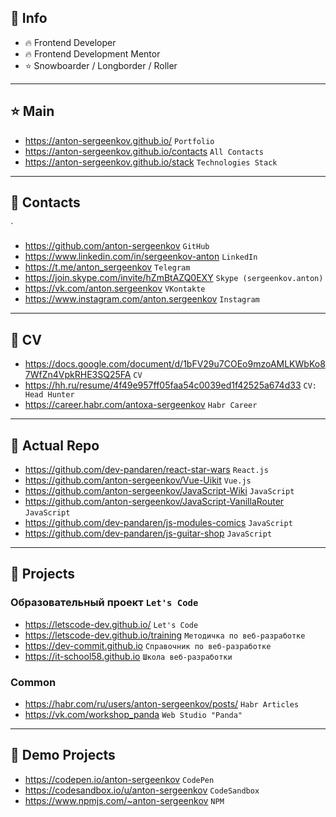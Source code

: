 ## 🔰 Info
- 🔥 Frontend Developer
- 🔥 Frontend Development Mentor
- ⭐️ Snowboarder / Longborder / Roller

---

## ⭐️ Main
- https://anton-sergeenkov.github.io/ `Portfolio`
- https://anton-sergeenkov.github.io/contacts `All Contacts`
- https://anton-sergeenkov.github.io/stack `Technologies Stack`

---

## 🔰 Contacts
`
- https://github.com/anton-sergeenkov `GitHub`
- https://www.linkedin.com/in/sergeenkov-anton `LinkedIn`
- https://t.me/anton_sergeenkov `Telegram`
- https://join.skype.com/invite/hZmBtAZQ0EXY `Skype (sergeenkov.anton)`
- https://vk.com/anton.sergeenkov `VKontakte`
- https://www.instagram.com/anton.sergeenkov `Instagram`

---

## 🔰 CV
- https://docs.google.com/document/d/1bFV29u7COEo9mzoAMLKWbKo87WfZn4VpkRHE3SQ25FA `CV`
- https://hh.ru/resume/4f49e957ff05faa54c0039ed1f42525a674d33 `CV: Head Hunter`
- https://career.habr.com/antoxa-sergeenkov `Habr Career`

---

## 🔰 Actual Repo
- https://github.com/dev-pandaren/react-star-wars `React.js`
- https://github.com/anton-sergeenkov/Vue-Uikit `Vue.js`
- https://github.com/anton-sergeenkov/JavaScript-Wiki `JavaScript`
- https://github.com/anton-sergeenkov/JavaScript-VanillaRouter `JavaScript`
- https://github.com/dev-pandaren/js-modules-comics `JavaScript`
- https://github.com/dev-pandaren/js-guitar-shop `JavaScript`

---

## 🔰 Projects

### Образовательный проект `Let's Code`
- https://letscode-dev.github.io/ `Let's Code`
- https://letscode-dev.github.io/training `Методичка по веб-разработке`
- https://dev-commit.github.io `Справочник по веб-разработке`
- https://it-school58.github.io `Школа веб-разработки`

### Common
- https://habr.com/ru/users/anton-sergeenkov/posts/ `Habr Articles`
- https://vk.com/workshop_panda `Web Studio "Panda"`

---

## 🔰 Demo Projects
- https://codepen.io/anton-sergeenkov `CodePen`
- https://codesandbox.io/u/anton-sergeenkov `CodeSandbox`
- https://www.npmjs.com/~anton-sergeenkov `NPM`
